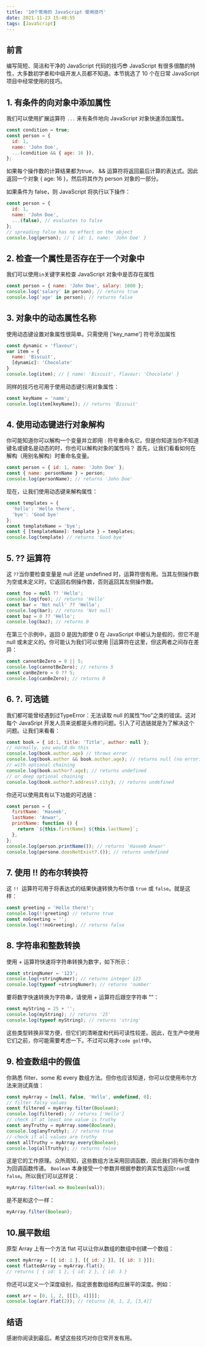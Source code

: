 ```yaml
---
title: '10个常用的 JavaScript 使用技巧'
date: 2021-11-23 15:48:55
tags: [JavaScript]
---
```

## 前言
编写简短、简洁和干净的 JavaScript 代码的技巧😎
JavaScript 有很多很酷的特性，大多数初学者和中级开发人员都不知道。本节挑选了 10 个在日常 JavaScript 项目中经常使用的技巧。

## 1. 有条件的向对象中添加属性
我们可以使用扩展运算符 `...` 来有条件地向 JavaScript 对象快速添加属性。
```javascript
const condition = true;
const person = {
  id: 1,
  name: 'John Doe',
  ...(condition && { age: 16 }),
};
```
如果每个操作数的计算结果都为true， && 运算符将返回最后计算的表达式。因此返回一个对象 { age: 16 }，然后将其作为 person 对象的一部分。

如果条件为 false，则 JavaScript 将执行以下操作：
```javascript
const person = {
  id: 1,
  name: 'John Doe',
  ...(false), // evaluates to false
};
// spreading false has no effect on the object
console.log(person); // { id: 1, name: 'John Doe' }
```
## 2. 检查一个属性是否存在于一个对象中
我们可以使用` in `关键字来检查 JavaScript 对象中是否存在属性
``` javascript
const person = { name: 'John Doe', salary: 1000 };
console.log('salary' in person); // returns true
console.log('age' in person); // returns false
```
## 3. 对象中的动态属性名称
使用动态键设置对象属性很简单。只需使用 ['key_name'] 符号添加属性
```javascript
const dynamic = 'flavour';
var item = {
  name: 'Biscuit',
  [dynamic]: 'Chocolate'
}
console.log(item); // { name: 'Biscuit', flavour: 'Chocolate' }
```
同样的技巧也可用于使用动态键引用对象属性：
```javascript
const keyName = 'name';
console.log(item[keyName]); // returns 'Biscuit'
```
## 4. 使用动态键进行对象解构
你可能知道你可以解构一个变量并立即用 : 符号重命名它。但是你知道当你不知道键名或键名是动态的时，你也可以解构对象的属性吗？
首先，让我们看看如何在解构（用别名解构）时重命名变量。
```javascript
const person = { id: 1, name: 'John Doe' };
const { name: personName } = person;
console.log(personName); // returns 'John Doe'
```
现在，让我们使用动态键来解构属性：
```javascript
const templates = {
  'hello': 'Hello there',
  'bye': 'Good bye'
};
const templateName = 'bye';
const { [templateName]: template } = templates;
console.log(template) // returns 'Good bye'
```
## 5. ?? 运算符
这 `??`当你要检查变量是 null 还是 undefined 时，运算符很有用。当其左侧操作数为空或未定义时，它返回右侧操作数，否则返回其左侧操作数。
```javascript
const foo = null ?? 'Hello';
console.log(foo); // returns 'Hello'
const bar = 'Not null' ?? 'Hello';
console.log(bar); // returns 'Not null'
const baz = 0 ?? 'Hello';
console.log(baz); // returns 0
```
在第三个示例中，返回 0 是因为即使 0 在 JavaScript 中被认为是假的，但它不是 null 或未定义的。你可能认为我们可以使用 ||运算符在这里，但这两者之间存在差异：
```javascript
const cannotBeZero = 0 || 5;
console.log(cannotBeZero); // returns 5
const canBeZero = 0 ?? 5;
console.log(canBeZero); // returns 0
```
## 6. ?. 可选链
我们都可能曾经遇到过TypeError：无法读取 null 的属性“foo”之类的错误。这对每个 JavaSript 开发人员来说都是头疼的问题。引入了可选链就是为了解决这个问题。让我们来看看：
```javascript
const book = { id:1, title: 'Title', author: null };
// normally, you would do this
console.log(book.author.age) // throws error
console.log(book.author && book.author.age); // returns null (no error)
// with optional chaining
console.log(book.author?.age); // returns undefined
// or deep optional chaining
console.log(book.author?.address?.city); // returns undefined
```
你还可以使用具有以下功能的可选链：
```javascript
const person = {
  firstName: 'Haseeb',
  lastName: 'Anwar',
  printName: function () {
    return `${this.firstName} ${this.lastName}`;
  },
};
console.log(person.printName()); // returns 'Haseeb Anwar'
console.log(persone.doesNotExist?.()); // returns undefined
```
## 7. 使用 !! 的布尔转换符
这 `!! `运算符可用于将表达式的结果快速转换为布尔值 `true` 或 `false`。就是这样：
```javascript
const greeting = 'Hello there!';
console.log(!!greeting) // returns true
const noGreeting = '';
console.log(!!noGreeting); // returns false
```
## 8. 字符串和整数转换
使用 + 运算符快速将字符串转换为数字，如下所示：
```javascript
const stringNumer = '123';
console.log(+stringNumer); // returns integer 123
console.log(typeof +stringNumer); // returns 'number'
```
要将数字快速转换为字符串，请使用 + 运算符后跟空字符串 ""：
```javascript
const myString = 25 + '';
console.log(myString); // returns '25'
console.log(typeof myString); // returns 'string'
```
这些类型转换非常方便，但它们的清晰度和代码可读性较差。因此，在生产中使用它们之前，你可能需要考虑一下。不过可以用才`code golf`中。
## 9. 检查数组中的假值
你熟悉 filter、some 和 every 数组方法。但你也应该知道，你可以仅使用布尔方法来测试真值：
```javascript
const myArray = [null, false, 'Hello', undefined, 0];
// filter falsy values
const filtered = myArray.filter(Boolean);
console.log(filtered); // returns ['Hello']
// check if at least one value is truthy
const anyTruthy = myArray.some(Boolean);
console.log(anyTruthy); // returns true
// check if all values are truthy
const allTruthy = myArray.every(Boolean);
console.log(allTruthy); // returns false
```
这是它的工作原理。众所周知，这些数组方法采用回调函数，因此我们将布尔值作为回调函数传递。 `Boolean` 本身接受一个参数并根据参数的真实性返回`true`或 `false`。所以我们可以这样说：
```javascript
myArray.filter(val => Boolean(val));
```
是不是和这个一样：
```javascript
myArray.filter(Boolean);
```
## 10.展平数组
原型 Array 上有一个方法 flat 可以让你从数组的数组中创建一个数组：
```javascript
const myArray = [{ id: 1 }, [{ id: 2 }], [{ id: 3 }]];
const flattedArray = myArray.flat(); 
// returns [ { id: 1 }, { id: 2 }, { id: 3 } 
```
你还可以定义一个深度级别，指定嵌套数组结构应展平的深度。例如：
```js
const arr = [0, 1, 2, [[[3, 4]]]];
console.log(arr.flat(2)); // returns [0, 1, 2, [3,4]]
```
## 结语
感谢你阅读到最后。希望这些技巧对你日常开发有用。





